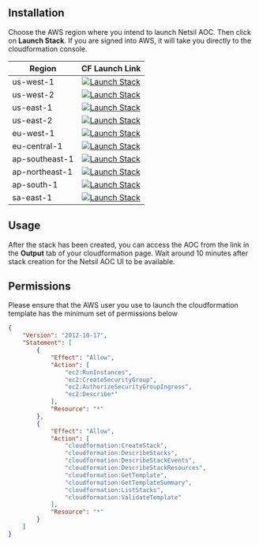 ## Installation
Choose the AWS region where you intend to launch Netsil AOC. Then click on **Launch Stack**. If you are signed into AWS, it will take you directly to the cloudformation console.
    
| Region    | CF Launch Link                                                                                                                                                                                                                                             |
| --------- | :-----------------------------:                                                                                                                                                                                                                                          |
| us-west-1 | [![Launch Stack](https://s3.amazonaws.com/cloudformation-examples/cloudformation-launch-stack.png)](https://console.aws.amazon.com/cloudformation/home?region=us-west-1#/stacks/new?templateURL=https://s3.amazonaws.com/downloads.netsil.io/specs/stable/netsil-cloudformation.json) |
| us-west-2 | [![Launch Stack](https://s3.amazonaws.com/cloudformation-examples/cloudformation-launch-stack.png)](https://console.aws.amazon.com/cloudformation/home?region=us-west-2#/stacks/new?templateURL=https://s3.amazonaws.com/downloads.netsil.io/specs/stable/netsil-cloudformation.json) |
| us-east-1 | [![Launch Stack](https://s3.amazonaws.com/cloudformation-examples/cloudformation-launch-stack.png)](https://console.aws.amazon.com/cloudformation/home?region=us-east-1#/stacks/new?templateURL=https://s3.amazonaws.com/downloads.netsil.io/specs/stable/netsil-cloudformation.json) |
| us-east-2 | [![Launch Stack](https://s3.amazonaws.com/cloudformation-examples/cloudformation-launch-stack.png)](https://console.aws.amazon.com/cloudformation/home?region=us-east-2#/stacks/new?templateURL=https://s3.amazonaws.com/downloads.netsil.io/specs/stable/netsil-cloudformation.json) |
| eu-west-1 | [![Launch Stack](https://s3.amazonaws.com/cloudformation-examples/cloudformation-launch-stack.png)](https://console.aws.amazon.com/cloudformation/home?region=eu-west-1#/stacks/new?templateURL=https://s3.amazonaws.com/downloads.netsil.io/specs/stable/netsil-cloudformation.json) |
| eu-central-1 | [![Launch Stack](https://s3.amazonaws.com/cloudformation-examples/cloudformation-launch-stack.png)](https://console.aws.amazon.com/cloudformation/home?region=eu-central-1#/stacks/new?templateURL=https://s3.amazonaws.com/downloads.netsil.io/specs/stable/netsil-cloudformation.json) |
| ap-southeast-1 | [![Launch Stack](https://s3.amazonaws.com/cloudformation-examples/cloudformation-launch-stack.png)](https://console.aws.amazon.com/cloudformation/home?region=ap-southeast-1#/stacks/new?templateURL=https://s3.amazonaws.com/downloads.netsil.io/specs/stable/netsil-cloudformation.json) |
| ap-northeast-1 | [![Launch Stack](https://s3.amazonaws.com/cloudformation-examples/cloudformation-launch-stack.png)](https://console.aws.amazon.com/cloudformation/home?region=ap-northeast-1#/stacks/new?templateURL=https://s3.amazonaws.com/downloads.netsil.io/specs/stable/netsil-cloudformation.json) |
| ap-south-1 | [![Launch Stack](https://s3.amazonaws.com/cloudformation-examples/cloudformation-launch-stack.png)](https://console.aws.amazon.com/cloudformation/home?region=ap-south-1#/stacks/new?templateURL=https://s3.amazonaws.com/downloads.netsil.io/specs/stable/netsil-cloudformation.json) |
| sa-east-1 | [![Launch Stack](https://s3.amazonaws.com/cloudformation-examples/cloudformation-launch-stack.png)](https://console.aws.amazon.com/cloudformation/home?region=sa-east-1#/stacks/new?templateURL=https://s3.amazonaws.com/downloads.netsil.io/specs/stable/netsil-cloudformation.json) |

## Usage
After the stack has been created, you can access the AOC from the link in the **Output** tab of your cloudformation page. 
Wait around 10 minutes after stack creation for the Netsil AOC UI to be available.

## Permissions
Please ensure that the AWS user you use to launch the cloudformation template has the minimum set of permissions below
    
```json
{
    "Version": "2012-10-17",
    "Statement": [
        {
            "Effect": "Allow",
            "Action": [
                "ec2:RunInstances",
                "ec2:CreateSecurityGroup",
                "ec2:AuthorizeSecurityGroupIngress",
                "ec2:Describe*"
            ],
            "Resource": "*"
        },
        {
            "Effect": "Allow",
            "Action": [
                "cloudformation:CreateStack",
                "cloudformation:DescribeStacks",
                "cloudformation:DescribeStackEvents",
                "cloudformation:DescribeStackResources",
                "cloudformation:GetTemplate",
                "cloudformation:GetTemplateSummary",
                "cloudformation:ListStacks",
                "cloudformation:ValidateTemplate"
            ],
            "Resource": "*"
        }
    ]
}
```
